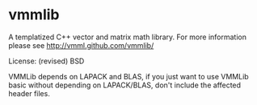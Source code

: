 vmmlib
======

A templatized C++ vector and matrix math library. For more information
please see http://vmml.github.com/vmmlib/

License: (revised) BSD

VMMLib depends on LAPACK and BLAS, if you just want to use VMMLib basic
without depending on LAPACK/BLAS, don't include the affected header files. 



